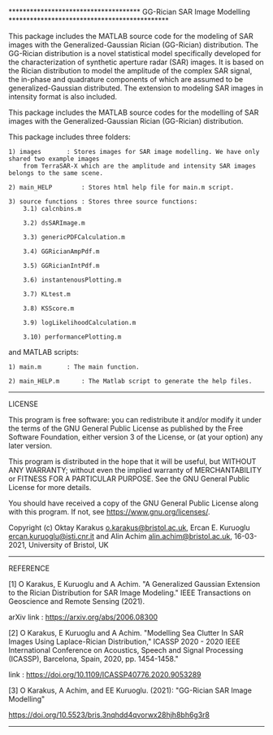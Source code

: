 ************************************* GG-Rician SAR Image Modelling *********************************************

This package includes the MATLAB source code for the modeling of SAR images with the Generalized-Gaussian Rician (GG-Rician) distribution. The GG-Rician distribution is a novel statistical model specifically developed for the characterization of synthetic aperture radar (SAR) images. It is based on the Rician distribution to model the amplitude of the complex SAR signal, the in-phase and quadrature components of which are assumed to be generalized-Gaussian distributed. The extension to modeling SAR images in intensity format is also included.

This package includes the MATLAB source codes for the modelling of SAR images with the Generalized-Gaussian 
	Rician (GG-Rician) distribution.

This package includes three folders:

	1) images		: Stores images for SAR image modelling. We have only shared two example images 
		from TerraSAR-X which are the amplitude and intensity SAR images belongs to the same scene.

	2) main_HELP 		: Stores html help file for main.m script.

	3) source functions	: Stores three source functions:
		3.1) calcnbins.m
		
		3.2) dsSARImage.m
		
		3.3) genericPDFCalculation.m
		
		3.4) GGRicianAmpPdf.m
		
		3.5) GGRicianIntPdf.m
		
		3.6) instantenousPlotting.m
		
		3.7) KLtest.m
		
		3.8) KSScore.m
		
		3.9) logLikelihoodCalculation.m
		
		3.10) performancePlotting.m

and MATLAB scripts:

	1) main.m 		: The main function.

	2) main_HELP.m 		: The Matlab script to generate the help files. 

*****************************************************************************************************************
LICENSE

This program is free software: you can redistribute it and/or modify it under the terms of the GNU General Public License as published by the Free Software Foundation, either version 3 of the License, or (at your option) any later version.

This program is distributed in the hope that it will be useful, but WITHOUT ANY WARRANTY; without even the implied warranty of MERCHANTABILITY or FITNESS FOR A PARTICULAR PURPOSE.  See the GNU General Public License for more details.

You should have received a copy of the GNU General Public License along with this program.  If not, see <https://www.gnu.org/licenses/>.

Copyright (c) Oktay Karakus <o.karakus@bristol.ac.uk>, Ercan E. Kuruoglu <ercan.kuruoglu@isti.cnr.it> and Alin Achim <alin.achim@bristol.ac.uk>, 16-03-2021, University of Bristol, UK

*****************************************************************************************************************
REFERENCE

[1] O Karakus, E Kuruoglu and A Achim. "A Generalized Gaussian Extension to the Rician Distribution for SAR Image Modeling." IEEE Transactions on Geoscience and Remote Sensing (2021).

arXiv link 	: https://arxiv.org/abs/2006.08300 

[2] O Karakus, E Kuruoglu and A Achim. "Modelling Sea Clutter In SAR Images Using Laplace-Rician Distribution," ICASSP 2020 - 2020 IEEE International Conference on Acoustics, Speech and Signal Processing (ICASSP), Barcelona, Spain, 2020, pp. 1454-1458." 

link        : https://doi.org/10.1109/ICASSP40776.2020.9053289

[3]  O Karakus, A Achim, and EE Kuruoglu. (2021): "GG-Rician SAR Image Modelling" 

https://doi.org/10.5523/bris.3nqhdd4qvorwx28hjh8bh6g3r8
*****************************************************************************************************************
